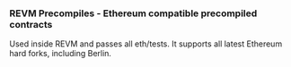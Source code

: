 ### REVM Precompiles - Ethereum compatible precompiled contracts

Used inside REVM and passes all eth/tests. It supports all latest Ethereum hard forks, including Berlin.